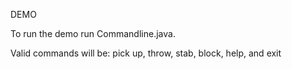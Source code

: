 DEMO

To run the demo run Commandline.java.

Valid commands will be: pick up, throw, stab, block, help, and exit 